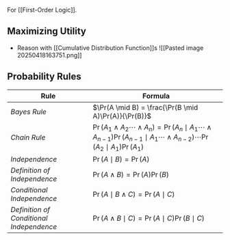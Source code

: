For [[First-Order Logic]].
## Maximizing Utility
- Reason with [[Cumulative Distribution Function]]s
![[Pasted image 20250418163751.png]]
## Probability Rules

| **Rule**                                 | **Formula**                                                                                                                                                  |
| ---------------------------------------- | ------------------------------------------------------------------------------------------------------------------------------------------------------------ |
| *Bayes Rule*                             | $\Pr(A \mid B) = \frac{\Pr(B \mid A)\Pr(A)}{\Pr(B)}$                                                                                                         |
| *Chain Rule*                             | $\Pr(A_1 \land A_2 \cdots \land A_n)$$= \Pr(A_n \mid A_1 \cdots \land A_{n-1}) \Pr(A_{n-1} \mid A_1 \cdots \land A_{n-2})$$\cdots \Pr(A_2 \mid A_1)\Pr(A_1)$ |
| *Independence*                           | $\Pr(A \mid B) = \Pr(A)$                                                                                                                                     |
| *Definition of Independence*             | $\Pr(A \land B) = \Pr(A) \Pr(B)$                                                                                                                             |
| *Conditional Independence*               | $\Pr(A \mid B \land C) = \Pr(A \mid C)$                                                                                                                      |
| *Definition of Conditional Independence* | $\Pr(A \land B \mid C) = \Pr(A \mid C) \Pr(B \mid C)$                                                                                                        |
